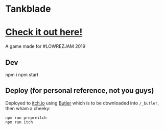 # Tankblade

# [Check it out here!](https://entozoon.itch.io/tankblade)

A game made for #LOWREZJAM 2019

## Dev

npm i
npm start

## Deploy (for personal reference, not you guys)

Deployed to [itch.io](https://entozoon.itch.io/tankblade) using [Butler](https://fasterthanlime.itch.io/butler) which is to be downloaded into `/_butler`, then wham a cheeky:

    npm run prepreitch
    npm run itch

